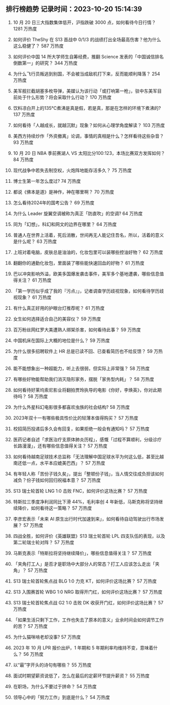 
## 排行榜趋势 记录时间：2023-10-20 15:14:39
  
  1. 10 月 20 日三大指数集体低开，沪指跌破 3000 点，如何看待今日行情？ 1281 万热度
    
  2. 如何评价 TheShy 在 S13 首战中 0/1/3 的战绩打出全场最高伤害？他为什么这么稳健了？ 587 万热度
    
  3. 如何评价中国 14 所大学师生自筹经费，推翻 Science 发表的「中国诚信排名倒数第一」的研究？ 344 万热度
    
  4. 为什么飞行员叛逃到别国，不会被当成敌机打下来，反而能顺利降落？ 254 万热度
    
  5. 美军舰拦截胡塞多枚导弹，美媒认为该行动「或打响第一枪」，驻中东美军目前处于什么形势？将会采取什么行动？ 170 万热度
    
  6. 饮料凉白开上的135℃煮沸是真是假，若是真，那是在怎样的环境下煮沸的? 137 万热度
    
  7. 如何看待「人越成长，就越沉默」现象？如何从心理学角度解读？ 103 万热度
    
  8. 美西方持续炒作「外资撤离」论调，事情的真相是什么？怎样看待这些杂音？ 93 万热度
    
  9. 10 月 20 日 NBA 季前赛湖人 VS 太阳比分100:123，本场比赛双方发挥如何？ 84 万热度
    
  10. 现代战争中若失去制空权，火炮阵地能存活多久？ 75 万热度
    
  11. 博士生第一年怎么度过? 74 万热度
    
  12. 都说《佛本是道》是神作，神在哪里啊？ 70 万热度
    
  13. 怎么看待2024年的国考公告？ 69 万热度
    
  14. 为什么 Leader 旋翼空调被称为真正「防直吹」的空调? 64 万热度
    
  15. 同为「幻想」，科幻和网文的边界在哪里？ 64 万热度
    
  16. 普通人在世界上活着，死后消散，世间再无人能记住吾名，所以，活着的意义是什么呢？ 63 万热度
    
  17. 上班对着电脑，皮肤总是油油的，化妆包里可以装哪些控油好物？ 62 万热度
    
  18. 翻翻你的通勤化妆包，里面装了哪些能快速回血的好物？ 61 万热度
    
  19. 巴以冲突影响外溢，欧美多国爆发袭击事件，美军多个基地遭袭，哪些信息值得关注？ 61 万热度
    
  20. 「第一学历似乎成了我的『污点』」，记者调查学历歧视现象，如何看待学历歧视现象？ 61 万热度
    
  21. 有什么真正好用的护眼台灯推荐呢？ 61 万热度
    
  22. 女生如何选择适合自己的美容仪？ 59 万热度
    
  23. 百万粉丝网红罗大美遭熟人绑架杀害，如何看待此事？ 59 万热度
    
  24. 中国机床在国际上大概的地位是什么？ 59 万热度
    
  25. 为什么很多招聘软件上 HR 总是已读不回、已查看简历也不给反馈？ 59 万热度
    
  26. 能不能想象出一种超能力，听上去很弱，但实际上非常强？ 58 万热度
    
  27. 有哪些好物能帮助我们消灭隐形家务，摆脱「家务型内耗」？ 58 万热度
    
  28. 如何看待好莱坞索尼影业将翻拍贾玲执导的电影《你好，李焕英》，你对此期待吗？ 58 万热度
    
  29. 为什么外星科幻电影很多都喜欢虫族的社会结构? 58 万热度
    
  30. 2023年双十一有哪些极具性价比的轻薄本值得购买？ 57 万热度
    
  31. 校招简历投递后多久会有回复，如果拒绝一般会有通知吗？ 57 万热度
    
  32. 医药记者自述「求医治疗支原体肺炎历程」，感慨「过程不算顺利，分级诊疗长路漫漫」，还有哪些信息值得关注？ 57 万热度
    
  33. 如何看待越南足球技术总监称「无法理解中国足球水平为何这么低，甚至比越南还低一点，水平本应媲美巴西」？ 57 万热度
    
  34. 有年轻人称「苦份子钱久矣」，提出「整顿份子钱」，当人情交往成负担该如何减负？份子钱如何回归祝福本意？ 57 万热度
    
  35. S13 瑞士轮首轮 LNG 1:0 击败 FNC，如何评价这场比赛？ 57 万热度
    
  36. 特斯拉三季度净利润同比下滑 44%，毛利率创 4 年新低，马斯克称将坚持继续降价，如何看待这一策略？ 57 万热度
    
  37. 李彦宏表示「未来 AI 原生出行时代加速到来」，如何看待自动驾驶出行市场发展？ 57 万热度
    
  38. 四战全胜，如何评价《英雄联盟》S13 瑞士轮首轮 LPL 四支队伍的表现，以及第二轮瑞士轮对阵？ 57 万热度
    
  39. 马斯克表示「特斯拉将坚持继续降价」，哪些信息值得关注？ 57 万热度
    
  40. 「夹角打工人」是否才是职场中大部分人的常态？打工人应该怎么走出「夹角」？ 57 万热度
    
  41. S13 瑞士轮首轮焦点战 BLG 1:0 力克 KT，如何评价这场比赛？ 57 万热度
    
  42. S13 入围赛首轮 WBG 1:0 NRG 取得开门红，如何评价这场比赛？ 57 万热度
    
  43. S13 瑞士轮首轮焦点战 G2 1:0 击败 DK 收获开门红，如何评价这场比赛？ 57 万热度
    
  44. 「如果生活只剩下工作，工作也失去了原本的意义」业余时间会如何调节工作的苦？ 57 万热度
    
  45. 为什么猫咪啃老却没事? 57 万热度
    
  46. 2023 年 10 月 LPR 报价出炉，1 年期和 5 年期利率均维持不变，意味着什么？ 56 万热度
    
  47. 以“最”字开头的诗句有哪些？ 55 万热度
    
  48. 面试时期望薪资说低了，怎么在最后的定薪环节提升薪资？ 55 万热度
    
  49. 在职场，为什么不要过于拼命？ 54 万热度
    
  50. 领导心中的「努力工作」到底是什么？ 54 万热度
    